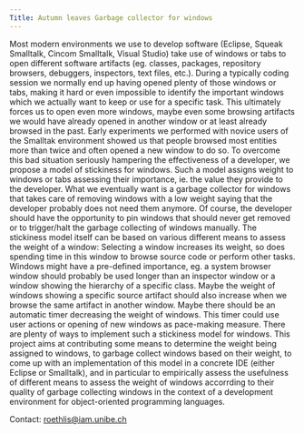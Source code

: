 ```yaml
---
Title: Autumn leaves Garbage collector for windows
---
```


Most modern environments we use to develop software (Eclipse, Squeak Smalltalk, Cincom Smalltalk, Visual Studio) take use of windows or tabs to open different software artifacts (eg. classes, packages, repository browsers, debuggers, inspectors, text files, etc.). During a typically coding session we normally end up having opened plenty of those windows or tabs, making it hard or even impossible to identify the important windows which we actually want to keep or use for a specific task. This ultimately forces us to open even more windows, maybe even some browsing artifacts we would have already opened in another window or at least already browsed in the past. Early experiments we performed with novice users of the Smalltak environment showed us that people browsed most entities more than twice and often opened a new window to do so. 
To overcome this bad situation seriously hampering the effectiveness of a developer, we propose a model of stickiness for windows. Such a model assigns weight to windows or tabs assessing their importance, ie. the value they provide to the developer. What we eventually want is a garbage collector for windows that takes care of removing windows with a low weight saying that the developer probably does not need them anymore. Of course, the developer should have the opportunity to pin windows that should never get removed or to trigger/halt the garbage collecting of windows manually.
The stickiness model itself can be based on various different means to assess the weight of a window: Selecting a window increases its weight, so does spending time in this window to browse source code or perform other tasks. Windows might have a pre-defined importance, eg. a system browser window should probably be used longer than an inspector window or a window showing the hierarchy of a specific class. Maybe the weight of windows showing a specific source artifact should also increase when we browse the same artifact in another window. Maybe there should be an automatic timer decreasing the weight of windows. This timer could use user actions or opening of new windows as pace-making measure.
There are plenty of ways to implement such a stickiness model for windows. This project aims at contributing some means to determine the weight being assigned to windows, to garbage collect windows based on their weight, to come up with an implementation of this model in a concrete IDE (either Eclipse or Smalltalk), and in particular to empirically assess the usefulness of different means to assess the weight of windows accorrding to their quality of garbage collecting windows in the context of a development environment for object-oriented programming languages. 

Contact: <a href="mailto:roethlis@iam.unibe.ch">roethlis@iam.unibe.ch</a>

